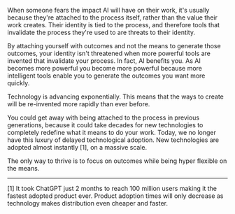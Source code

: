 When someone fears the impact AI will have on their work, it's usually because they're attached to the process itself, rather than the value their work creates. Their identity is tied to the process, and therefore tools that invalidate the process they're used to are threats to their identity.

By attaching yourself with outcomes and not the means to generate those outcomes, your identity isn't threatened when more powerful tools are invented that invalidate your process. In fact, AI benefits you. As AI becomes more powerful you become more powerful because more intelligent tools enable you to generate the outcomes you want more quickly.

Technology is advancing exponentially. This means that the ways to create will be re-invented more rapidly than ever before.

You could get away with being attached to the process in previous generations, because it could take decades for new technologies to completely redefine what it means to do your work. Today, we no longer have this luxury of delayed technological adoption. New technologies are adopted almost instantly [1], on a massive scale.

The only way to thrive is to focus on outcomes while being hyper flexible on the means.

---

[1] It took ChatGPT just 2 months to reach 100 million users making it the fastest adopted product ever. Product adoption times will only decrease as technology makes distribution even cheaper and faster.
